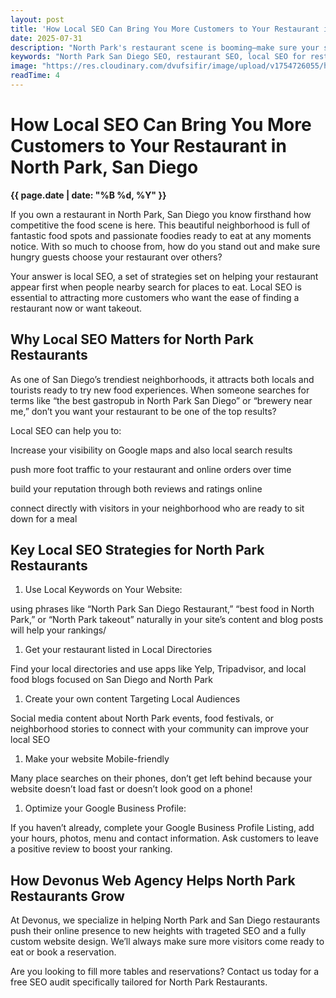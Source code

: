 ```yaml
---
layout: post
title: 'How Local SEO Can Bring You More Customers to Your Restaurant in North Park, San Diego'
date: 2025-07-31
description: "North Park's restaurant scene is booming—make sure your spot stands out. Learn how local SEO helps San Diego restaurants increase visibility, boost reservations, and attract food lovers searching nearby."
keywords: "North Park San Diego SEO, restaurant SEO, local SEO for restaurants, North Park web design, San Diego food marketing, Google Business restaurant, local marketing North Park, SEO for gastropubs, restaurant digital strategy, Devonus Web Agency"
image: "https://res.cloudinary.com/dvufsifir/image/upload/v1754726055/how-local-seo_rgtgxb.webp"
readTime: 4
---
```

# How Local SEO Can Bring You More Customers to Your Restaurant in North Park, San Diego
**{{ page.date | date: "%B %d, %Y" }}**

If you own a restaurant in North Park, San Diego you know firsthand how competitive the food scene is here. This beautiful neighborhood is full of fantastic food spots and passionate foodies ready to eat at any moments notice. With so much to choose from, how do you stand out and make sure hungry guests choose your restaurant over others?

Your answer is local SEO, a set of strategies set on helping your restaurant appear first when people nearby search for places to eat. Local SEO is essential to attracting more customers who want the ease of finding a restaurant now or want takeout.

## Why Local SEO Matters for North Park Restaurants

As one of San Diego’s trendiest neighborhoods, it attracts both locals and tourists ready to try new food experiences. When someone searches for terms like “the best gastropub in North Park San Diego” or “brewery near me,” don’t you want your restaurant to be one of the top results?

Local SEO can help you to:

Increase your visibility on Google maps and also local search results

push more foot traffic to your restaurant and online orders over time

build your reputation through both reviews and ratings online

connect directly with visitors in your neighborhood who are ready to sit down for a meal

## Key Local SEO Strategies for North Park Restaurants

1. Use Local Keywords on Your Website:

using phrases like “North Park San Diego Restaurant,” “best food in North Park,” or “North Park takeout” naturally in your site’s content and blog posts will help your rankings/

1. Get your restaurant listed in Local Directories

Find your local directories and use apps like Yelp, Tripadvisor, and local food blogs focused on San Diego and North Park

1. Create your own content Targeting Local Audiences

Social media content about North Park events, food festivals, or neighborhood stories to connect with your community can improve your local SEO

1. Make your website Mobile-friendly

Many place searches on their phones, don’t get left behind because your website doesn’t load fast or doesn’t look good on a phone!

1. Optimize your Google Business Profile:

If you haven’t already, complete your Google Business Profile Listing, add your hours, photos, menu and contact information. Ask customers to leave a positive review to boost your ranking.

## How Devonus Web Agency Helps North Park Restaurants Grow

At Devonus, we specialize in helping North Park and San Diego restaurants push their online presence to new heights with trageted SEO and a fully custom website design. We’ll always make sure more visitors come ready to eat or book a reservation.

Are you looking to fill more tables and reservations? Contact us today for a free SEO audit specifically tailored for North Park Restaurants.
